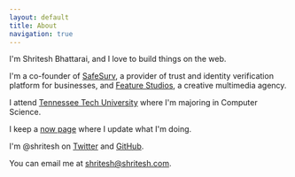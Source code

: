 ```yaml
---
layout: default
title: About
navigation: true
---
```


I'm Shritesh Bhattarai, and I love to build things on the web.

I'm a co-founder of [SafeSurv][1], a provider of trust and identity verification
platform for businesses, and [Feature Studios][2], a creative multimedia agency.

I attend [Tennessee Tech University][3] where I'm majoring in Computer Science.

I keep a [now page][4] where I update what I'm doing.

I'm @shritesh on [Twitter][5] and [GitHub][6].

You can email me at [shritesh@shritesh.com][7].

[1]: https://safesurv.com
[2]: http://featurestudios.com
[3]: https://tntech.edu
[4]: /now
[5]: https://twitter.com/shritesh
[6]: https://github.com/shritesh
[7]: mailto:shritesh@shritesh.com
